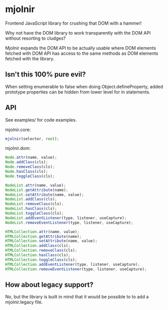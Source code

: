 mjolnir
=======

Frontend JavaScript library for crushing that DOM with a hammer!

Why not have the DOM library to work transparently with the DOM API without resorting to cludges?

Mjolnir expands the DOM API to be actually usable where DOM elements fetched with DOM API has access to the same
methods as DOM elements fetched with the library.

Isn't this 100% pure evil?
--------------------------

When setting enumerable to false when doing Object.defineProperty, added prototype properties can be hidden from lower level for in statements. 

API
---

See examples/ for code examples.


mjolnir.core:
```javascript
mjolnir(selector, root);
```

mjolnir.dom:
```javascript
Node.attr(name, value);
Node.addClass(cls);
Node.removeClass(cls);
Node.hasClass(cls);
Node.toggleClass(cls);

NodeList.attr(name, value);
NodeList.getAttribute(name);
NodeList.setAttribute(name, value);
NodeList.addClass(cls);
NodeList.removeClass(cls);
NodeList.hasClass(cls);
NodeList.toggleClass(cls);
NodeList.addEventListener(type, listener, useCapture);
NodeList.removeEventListener(type, listener, useCapture);

HTMLCollection.attr(name, value);
HTMLCollection.getAttribute(name);
HTMLCollection.setAttribute(name, value);
HTMLCollection.addClass(cls);
HTMLCollection.removeClass(cls);
HTMLCollection.hasClass(cls);
HTMLCollection.toggleClass(cls);
HTMLCollection.addEventListener(type, listener, useCapture);
HTMLCollection.removeEventListener(type, listener, useCapture);
```

How about legacy support?
-------------------------
No, but the library is built in mind that it would be possible to to add a mjolnir.legacy file.